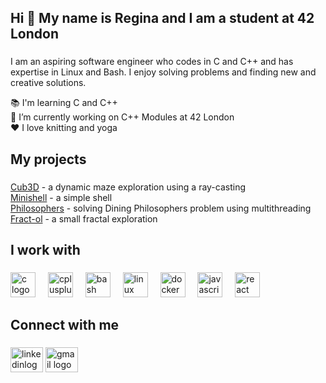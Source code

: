 <h2 align="left">Hi 👋 My name is Regina and I am a student at 42 London</h2>

###
<p>I am an aspiring software engineer who codes in C and C++ and has expertise in Linux and Bash. I enjoy solving problems and finding new and creative solutions.</p>
<p align="left">📚 I'm learning C and C++<br>🎯 I’m currently working on C++ Modules at 42 London<br>❤️ I love knitting and yoga</p>

###

<h2 align="left">My projects</h2>

###

<p align="left"><a href="https://github.com/rngina/cub3D" target="blank">Cub3D</a> - a dynamic maze exploration using a ray-casting<br><a href="https://github.com/arinatyurina/minishell" target="blank">Minishell</a> - a simple shell<br><a href="https://github.com/rngina/philo" target="blank">Philosophers</a> - solving Dining Philosophers problem using multithreading<br><a href="https://github.com/rngina/fract-ol" target="blank">Fract-ol</a> - a small fractal exploration</p>

###

<h2 align="left">I work with</h2>

###

<div align="left">
  <img src="https://cdn.jsdelivr.net/gh/devicons/devicon/icons/c/c-original.svg" height="40" alt="c logo"  />
  <img width="12" />
  <img src="https://cdn.jsdelivr.net/gh/devicons/devicon/icons/cplusplus/cplusplus-original.svg" height="40" alt="cplusplus logo"  />
  <img width="12" />
  <img src="https://cdn.jsdelivr.net/gh/devicons/devicon/icons/bash/bash-original.svg" height="40" alt="bash logo"  />
  <img width="12" />
  <img src="https://cdn.jsdelivr.net/gh/devicons/devicon/icons/linux/linux-original.svg" height="40" alt="linux logo"  />
  <img width="12" />
  <img src="https://cdn.jsdelivr.net/gh/devicons/devicon/icons/docker/docker-original.svg" height="40" alt="docker logo"  />
  <img width="12" />
  <img src="https://cdn.jsdelivr.net/gh/devicons/devicon/icons/javascript/javascript-original.svg" height="40" alt="javascript logo"  />
  <img width="12" />
  <img src="https://cdn.jsdelivr.net/gh/devicons/devicon/icons/react/react-original.svg" height="40" alt="react logo"  />
</div>

###

<h2 align="left">Connect with me</h2>

###

<div align="left">
  <a href="https://www.linkedin.com/in/reginatavabilova/" target="blank"><img src="https://raw.githubusercontent.com/maurodesouza/profile-readme-generator/master/src/assets/icons/social/linkedin/default.svg" width="52" height="40" alt="linkedinlogo"></a>
  <a href="mailto:regina.tavabilova@gmail.com" target="blank"><img src="https://raw.githubusercontent.com/maurodesouza/profile-readme-generator/master/src/assets/icons/social/gmail/default.svg" width="52" height="40" alt="gmail logo"></a>
</div>

###
